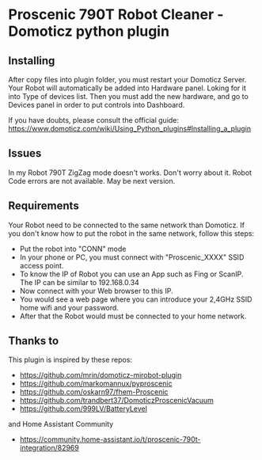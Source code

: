 # Proscenic 790T Robot Cleaner - Domoticz python plugin

## Installing
After copy files into plugin folder, you must restart your Domoticz Server.
Your Robot will automatically be added into Hardware panel. Loking for it into Type of devices list.
Then you must add the new hardware, and go to Devices panel in order to put controls into Dashboard.

If you have doubts, please consult the official guide: https://www.domoticz.com/wiki/Using_Python_plugins#Installing_a_plugin

## Issues
In my Robot 790T ZigZag mode doesn't works. Don't worry about it.
Robot Code errors are not available. May be next version.

## Requirements
Your Robot need to be connected to the same network than Domoticz. If you don't know how to put the robot in the same network, follow this steps:
- Put the robot into "CONN" mode
- In your phone or PC, you must connect with "Proscenic_XXXX" SSID access point. 
- To know the IP of Robot you can use an App such as Fing or ScanIP. The IP can be similar to 192.168.0.34
- Now connect with your Web browser to this IP.
- You would see a web page where you can introduce your 2,4GHz SSID home wifi and your password.
- After that the Robot would must be connected to your home network.

## Thanks to
This plugin is inspired by these repos:
* https://github.com/mrin/domoticz-mirobot-plugin
* https://github.com/markomannux/pyproscenic
* https://github.com/oskarn97/fhem-Proscenic
* https://github.com/trandbert37/DomoticzProscenicVacuum
* https://github.com/999LV/BatteryLevel

and Home Assistant Community
* https://community.home-assistant.io/t/proscenic-790t-integration/82969